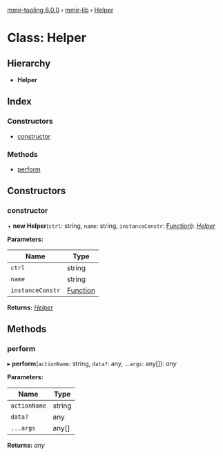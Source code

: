 [mmir-tooling 6.0.0](../README.md) › [mmir-lib](../modules/mmir_lib.md) › [Helper](mmir_lib.helper.md)

# Class: Helper

## Hierarchy

* **Helper**

## Index

### Constructors

* [constructor](mmir_lib.helper.md#constructor)

### Methods

* [perform](mmir_lib.helper.md#perform)

## Constructors

###  constructor

\+ **new Helper**(`ctrl`: string, `name`: string, `instanceConstr`: [Function](../interfaces/mmir_lib.requirejs.md#function)): *[Helper](mmir_lib.helper.md)*

**Parameters:**

Name | Type |
------ | ------ |
`ctrl` | string |
`name` | string |
`instanceConstr` | [Function](../interfaces/mmir_lib.requirejs.md#function) |

**Returns:** *[Helper](mmir_lib.helper.md)*

## Methods

###  perform

▸ **perform**(`actionName`: string, `data?`: any, ...`args`: any[]): *any*

**Parameters:**

Name | Type |
------ | ------ |
`actionName` | string |
`data?` | any |
`...args` | any[] |

**Returns:** *any*
